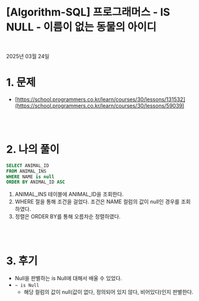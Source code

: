 # [Algorithm-SQL] 프로그래머스 - IS NULL - 이름이 없는 동물의 아이디

<br>

2025년 03월 24일

# 1. 문제

- [https://school.programmers.co.kr/learn/courses/30/lessons/131532](https://school.programmers.co.kr/learn/courses/30/lessons/59039)

<br>
<br>

# 2. 나의 풀이

```sql
SELECT ANIMAL_ID
FROM ANIMAL_INS
WHERE NAME is null
ORDER BY ANIMAL_ID ASC
```

1. ANIMAL_INS 테이블에 ANIMAL_ID을 조회한다.
2. WHERE 절을 통해 조건을 걸었다. 조건은 NAME 컬럼의 값이 null인 경우를 조회하였다.
3. 정렬은 ORDER BY를 통해 오름차순 정렬하였다.

<br>
<br>

# 3. 후기

- Null을 판별하는 is Null에 대해서 배울 수 있었다.
- `~ is Null`
  - 해당 컬럼의 값이 null(값이 없다, 정의되어 있지 않다, 비어있다)인지 판별한다.

<br>
